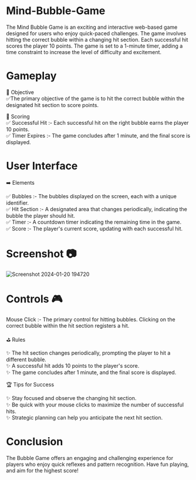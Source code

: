 # Mind-Bubble-Game
The Mind Bubble Game is an exciting and interactive web-based game designed for users who enjoy quick-paced challenges.
The game involves hitting the correct bubble within a changing hit section. Each successful hit scores the player 10 points.
The game is set to a 1-minute timer, adding a time constraint to increase the level of difficulty and excitement.

# Gameplay
🌟 Objective<br>
✅The primary objective of the game is to hit the correct bubble within the designated hit section to score points.<br>

🌟 Scoring<br>
✅ Successful Hit :- Each successful hit on the right bubble earns the player 10 points.<br>
✅ Timer Expires :- The game concludes after 1 minute, and the final score is displayed.<br>

# User Interface<br>
➡️ Elements<br>

✅ Bubbles :- The bubbles displayed on the screen, each with a unique identifier.<br>
✅ Hit Section :- A designated area that changes periodically, indicating the bubble the player should hit.<br>
✅ Timer :- A countdown timer indicating the remaining time in the game.<br>
✅ Score :- The player's current score, updating with each successful hit.<br>

# Screenshot 📷
![Screenshot 2024-01-20 194720](https://github.com/Varunyadavgithub/Mind-Bubble-Game/assets/134674472/1c1d8465-d1d5-46af-951a-1e2fa297ee53)

# Controls 🎮
Mouse Click :- The primary control for hitting bubbles. Clicking on the correct bubble within the hit section registers a hit.<br>

⛳ Rules<br>

✨ The hit section changes periodically, prompting the player to hit a different bubble.<br>
✨ A successful hit adds 10 points to the player's score.<br>
✨ The game concludes after 1 minute, and the final score is displayed.<br>

🏆 Tips for Success<br>

✨ Stay focused and observe the changing hit section.<br>
✨ Be quick with your mouse clicks to maximize the number of successful hits.<br>
✨ Strategic planning can help you anticipate the next hit section.<br>

# Conclusion
The Bubble Game offers an engaging and challenging experience for players who enjoy quick reflexes and pattern recognition. Have fun playing, and aim for the highest score!

